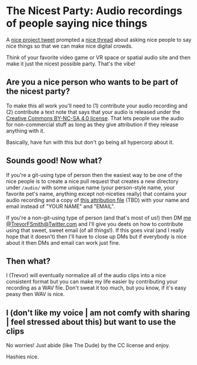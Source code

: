 # The Nicest Party: Audio recordings of people saying nice things

A [nice project tweet](https://twitter.com/DaniGatunes/status/1384700454626594817) prompted a [nice thread](https://twitter.com/TrevorFSmith/status/1384701449238573057) about asking nice people to say nice things so that we can make nice digital crowds.

Think of your favorite video game or VR space or spatial audio site and then make it just the nicest possible party. That's the vibe!

## Are you a nice person who wants to be part of the nicest party?

To make this all work you'll need to (1) contribute your audio recording and (2) contribute a text note that says that your audio is released under the [Creative Commons BY-NC-SA 4.0 license](https://creativecommons.org/licenses/by-nc-sa/4.0/). That lets people use the audio for non-commercial stuff as long as they give attribution if they release anything with it.

Basically, have fun with this but don't go being all hypercorp about it.

## Sounds good! Now what?

If you're a git-using type of person then the easiest way to be one of the nice people is to create a nice pull request that creates a new directory under `/audio/` with some unique name (your person-style name, your favorite pet's name, anything except not-niceties really) that contains your audio recording and a copy of [this attribution file]() (TBD) with your name and email instead of "YOUR NAME" and "EMAIL".

If you're a non-git-using type of person (and that's most of us!) then DM [me @TrevorFSmith@Twitter.com](https://twitter.com/TrevorFSmith) and I'll give you deets on how to contribute using that sweet, sweet email (of all things!). If this goes viral (and I really hope that it doesn't) then I'll have to close up DMs but if everybody is nice about it then DMs and email can work just fine.

## Then what?

I (Trevor) will eventually normalize all of the audio clips into a nice consistent format but you can make my life easier by contributing your recording as a WAV file. Don't sweat it too much, but you know, if it's easy peasy then WAV is nice.

## I (don't like my voice | am not comfy with sharing | feel stressed about this) but want to use the clips

No worries! Just abide (like The Dude) by the CC license and enjoy.

Hashies nice.
